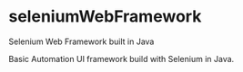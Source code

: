 # seleniumWebFramework
Selenium Web Framework built in Java

Basic Automation UI framework build with Selenium in Java.

